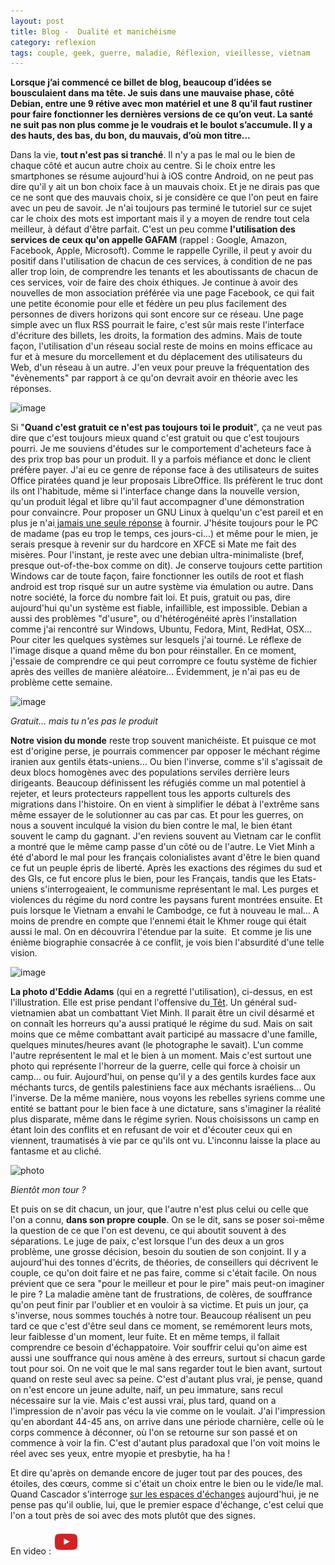 ```yaml
---
layout: post
title: Blog -  Dualité et manichéisme 
category: reflexion
tags: couple, geek, guerre, maladie, Réflexion, vieillesse, vietnam
---
```

**Lorsque j’ai commencé ce billet de blog, beaucoup d’idées se bousculaient dans ma tête. Je suis dans une mauvaise phase, côté Debian, entre une 9 rétive avec mon matériel et une 8 qu’il faut rustiner pour faire fonctionner les dernières versions de ce qu’on veut. La santé ne suit pas non plus comme je le voudrais et le boulot s’accumule. Il y a des hauts, des bas, du bon, du mauvais, d’où mon titre…**

Dans la vie, **tout n'est pas si tranché**. Il n'y a pas le mal ou le bien de chaque côté et aucun autre choix au centre. Si le choix entre les smartphones se résume aujourd'hui à iOS contre Android, on ne peut pas dire qu'il y ait un bon choix face à un mauvais choix. Et je ne dirais pas que ce ne sont que des mauvais choix, si je considère ce que l'on peut en faire avec un peu de savoir. Je n'ai toujours pas terminé le tutoriel sur ce sujet car le choix des mots est important mais il y a moyen de rendre tout cela meilleur, à défaut d'être parfait. C'est un peu comme **l'utilisation des services de ceux qu'on appelle GAFAM** (rappel : Google, Amazon, Facebook, Apple, Microsoft). Comme le rappelle Cyrille, il peut y avoir du positif dans l'utilisation de chacun de ces services, à condition de ne pas aller trop loin, de comprendre les tenants et les aboutissants de chacun de ces services, voir de faire des choix éthiques. Je continue à avoir des nouvelles de mon association préférée via une page Facebook, ce qui fait une petite économie pour elle et fédère un peu plus facilement des personnes de divers horizons qui sont encore sur ce réseau. Une page simple avec un flux RSS pourrait le faire, c'est sûr mais reste l'interface d'écriture des billets, les droits, la formation des admins. Mais de toute façon, l'utilisation d'un réseau social reste de moins en moins efficace au fur et à mesure du morcellement et du déplacement des utilisateurs du Web, d'un réseau à un autre. J'en veux pour preuve la fréquentation des "évènements" par rapport à ce qu'on devrait avoir en théorie avec les réponses.

![image](https://filedn.eu/llqi9IBxlYouGRXYG2xlROb/img/2018/gafam.jpg)

Si "**Quand c'est gratuit ce n'est pas toujours toi le produit**", ça ne veut pas dire que c'est toujours mieux quand c'est gratuit ou que c'est toujours pourri. Je me souviens d'études sur le comportement d'acheteurs face à des prix trop bas pour un produit. Il y a parfois méfiance et donc le client préfère payer. J'ai eu ce genre de réponse face à des utilisateurs de suites Office piratées quand je leur proposais LibreOffice. Ils préfèrent le truc dont ils ont l'habitude, même si l'interface change dans la nouvelle version, qu'un produit légal et libre qu'il faut accompagner d'une démonstration pour convaincre. Pour proposer un GNU Linux à quelqu'un c'est pareil et en plus je n'ai<a href="https://cheziceman.wordpress.com/2017/04/28/gnulinux-la-meilleure-distribution/"> jamais une seule réponse</a> à fournir. J'hésite toujours pour le PC de madame (pas eu trop le temps, ces jours-ci...) et même pour le mien, je serais presque à revenir sur du hardcore en XFCE si Mate me fait des misères. Pour l'instant, je reste avec une debian ultra-minimaliste (bref, presque out-of-the-box comme on dit). Je conserve toujours cette partition Windows car de toute façon, faire fonctionner les outils de root et flash android est trop risqué sur un autre système via émulation ou autre. Dans notre société, la force du nombre fait loi. Et puis, gratuit ou pas, dire aujourd'hui qu'un système est fiable, infaillible, est impossible. Debian a aussi des problèmes "d'usure", ou d'hétérogénéité après l'installation comme j'ai rencontré sur Windows, Ubuntu, Fedora, Mint, RedHat, OSX... Pour citer les quelques systèmes sur lesquels j'ai tourné. Le réflexe de l'image disque a quand même du bon pour réinstaller. En ce moment, j'essaie de comprendre ce qui peut corrompre ce foutu système de fichier après des veilles de manière aléatoire... Évidemment, je n'ai pas eu de problème cette semaine.

![image](https://filedn.eu/llqi9IBxlYouGRXYG2xlROb/img/2018/debian9.jpg)

*Gratuit... mais tu n'es pas le produit*

**Notre vision du monde** reste trop souvent manichéiste. Et puisque ce mot est d'origine perse, je pourrais commencer par opposer le méchant régime iranien aux gentils états-uniens... Ou bien l'inverse, comme s'il s'agissait de deux blocs homogènes avec des populations serviles derrière leurs dirigeants. Beaucoup définissent les réfugiés comme un mal potentiel à rejeter, et leurs protecteurs rappellent tous les apports culturels des migrations dans l'histoire. On en vient à simplifier le débat à l'extrême sans même essayer de le solutionner au cas par cas. Et pour les guerres, on nous a souvent inculqué la vision du bien contre le mal, le bien étant souvent le camp du gagnant. J'en reviens souvent au Vietnam car le conflit a montré que le même camp passe d'un côté ou de l'autre. Le Viet Minh a été d'abord le mal pour les français colonialistes avant d'être le bien quand ce fut un peuple épris de liberté. Après les exactions des régimes du sud et des GIs, ce fut encore plus le bien, pour les Français, tandis que les Etats-uniens s'interrogeaient, le communisme représentant le mal. Les purges et violences du régime du nord contre les paysans furent montrées ensuite. Et puis lorsque le Vietnam a envahi le Cambodge, ce fut à nouveau le mal... A moins de prendre en compte que l'ennemi était le Khmer rouge qui était aussi le mal. On en découvrira l'étendue par la suite.  Et comme je lis une énième biographie consacrée à ce conflit, je vois bien l'absurdité d'une telle vision.

![image](https://filedn.eu/llqi9IBxlYouGRXYG2xlROb/img/2018/photovietnam.jpg)

**La photo d'Eddie Adams** (qui en a regretté l'utilisation), ci-dessus, en est l'illustration. Elle est prise pendant l'offensive du<a href="https://fr.wikipedia.org/wiki/Offensive_du_T%E1%BA%BFt"> Têt</a>. Un général sud-vietnamien abat un combattant Viet Minh. Il parait être un civil désarmé et on connaît les horreurs qu'a aussi pratiqué le régime du sud. Mais on sait moins que ce même combattant avait participé au massacre d'une famille, quelques minutes/heures avant (le photographe le savait). L'un comme l'autre représentent le mal et le bien à un moment. Mais c'est surtout une photo qui représente l'horreur de la guerre, celle qui force à choisir un camp... ou fuir. Aujourd'hui, on pense qu'il y a des gentils kurdes face aux méchants turcs, de gentils palestiniens face aux méchants israéliens... Ou l'inverse. De la même manière, nous voyons les rebelles syriens comme une entité se battant pour le bien face à une dictature, sans s'imaginer la réalité plus disparate, même dans le régime syrien. Nous choisissons un camp en étant loin des conflits et en refusant de voir et d'écouter ceux qui en viennent, traumatisés à vie par ce qu'ils ont vu. L'inconnu laisse la place au fantasme et au cliché.

![photo](https://filedn.eu/llqi9IBxlYouGRXYG2xlROb/img/2018/drhouse.jpg)

*Bientôt mon tour ?*

Et puis on se dit chacun, un jour, que l'autre n'est plus celui ou celle que l'on a connu, **dans son propre couple**. On se le dit, sans se poser soi-même la question de ce que l'on est devenu, ce qui aboutit souvent à des séparations. Le juge de paix, c'est lorsque l'un des deux a un gros problème, une grosse décision, besoin du soutien de son conjoint. Il y a aujourd'hui des tonnes d'écrits, de théories, de conseillers qui décrivent le couple, ce qu'on doit faire et ne pas faire, comme si c'était facile. On nous prévient que ce sera "pour le meilleur et pour le pire" mais peut-on imaginer le pire ? La maladie amène tant de frustrations, de colères, de souffrance qu'on peut finir par l'oublier et en vouloir à sa victime. Et puis un jour, ça s'inverse, nous sommes touchés à notre tour. Beaucoup réalisent un peu tard ce que c'est d'être seul dans ce moment, se remémorent leurs mots, leur faiblesse d'un moment, leur fuite. Et en même temps, il fallait comprendre ce besoin d'échappatoire. Voir souffrir celui qu'on aime est aussi une souffrance qui nous amène à des erreurs, surtout si chacun garde tout pour soi. On ne voit que le mal sans regarder tout le bien avant, surtout quand on reste seul avec sa peine. C'est d'autant plus vrai, je pense, quand on n'est encore un jeune adulte, naïf, un peu immature, sans recul nécessaire sur la vie. Mais c'est aussi vrai, plus tard, quand on a l'impression de n'avoir pas vécu la vie comme on le voulait. J'ai l'impression qu'en abordant 44-45 ans, on arrive dans une période charnière, celle où le corps commence à déconner, où l'on se retourne sur son passé et on commence à voir la fin. C'est d'autant plus paradoxal que l'on voit moins le réel avec ses yeux, entre myopie et presbytie, ha ha !

Et dire qu'après on demande encore de juger tout par des pouces, des étoiles, des cœurs, comme si c'était un choix entre le bien ou le vide/le mal. Quand Cascador s'interroge <a href="https://www.blog-libre.org/2018/02/25/espaces-dechange-dune-communaute/">sur les espaces d'échanges</a> aujourd'hui, je ne pense pas qu'il oublie, lui, que le premier espace d'échange, c'est celui que l'on a tout près de soi avec des mots plutôt que des signes.

En video : [![video](/images/youtube.png)](https://www.youtube.com/watch?v=LA9yYxnD_pM)
